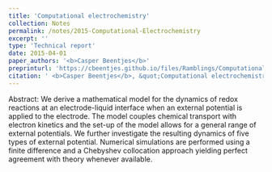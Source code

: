 ```yaml
---
title: 'Computational electrochemistry'
collection: Notes
permalink: /notes/2015-Computational-Electrochemistry
excerpt: ''
type: 'Technical report'
date: 2015-04-01
paper_authors: '<b>Casper Beentjes</b>'
preprinturl: 'https://cbeentjes.github.io/files/Ramblings/ComputationalElectrochemistry.pdf'
citation: ' <b>Casper Beentjes</b>, &quot;Computational electrochemistry.&quot; Technical Report, Oxford University (2015).'
---
```

Abstract:
We derive a mathematical model for the dynamics of redox reactions at an electrode-liquid interface when an external potential is applied to the electrode. The model couples chemical transport with electron kinetics and the set-up of the model allows for a general range of external potentials. We further investigate the resulting dynamics of five types of external potential. Numerical simulations are performed using a finite difference and a Chebyshev collocation approach yielding perfect agreement with theory whenever available.

